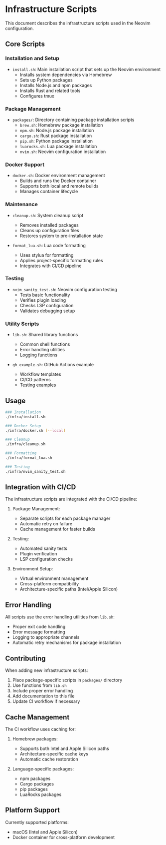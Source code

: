 # Infrastructure Scripts

This document describes the infrastructure scripts used in the Neovim configuration.

## Core Scripts

### Installation and Setup

- `install.sh`: Main installation script that sets up the Neovim environment
  - Installs system dependencies via Homebrew
  - Sets up Python packages
  - Installs Node.js and npm packages
  - Installs Rust and related tools
  - Configures tmux

### Package Management

- `packages/`: Directory containing package installation scripts
  - `brew.sh`: Homebrew package installation
  - `npm.sh`: Node.js package installation
  - `cargo.sh`: Rust package installation
  - `pip.sh`: Python package installation
  - `luarocks.sh`: Lua package installation
  - `nvim.sh`: Neovim configuration installation

### Docker Support

- `docker.sh`: Docker environment management
  - Builds and runs the Docker container
  - Supports both local and remote builds
  - Manages container lifecycle

### Maintenance

- `cleanup.sh`: System cleanup script
  - Removes installed packages
  - Cleans up configuration files
  - Restores system to pre-installation state

- `format_lua.sh`: Lua code formatting
  - Uses stylua for formatting
  - Applies project-specific formatting rules
  - Integrates with CI/CD pipeline

### Testing

- `nvim_sanity_test.sh`: Neovim configuration testing
  - Tests basic functionality
  - Verifies plugin loading
  - Checks LSP configuration
  - Validates debugging setup

### Utility Scripts

- `lib.sh`: Shared library functions
  - Common shell functions
  - Error handling utilities
  - Logging functions

- `gh_example.sh`: GitHub Actions example
  - Workflow templates
  - CI/CD patterns
  - Testing examples

## Usage

```bash
### Installation
./infra/install.sh
```

```bash
### Docker Setup
./infra/docker.sh [--local]
```

```bash
### Cleanup
./infra/cleanup.sh
```

```bash
### Formatting
./infra/format_lua.sh
```

```bash
### Testing
./infra/nvim_sanity_test.sh
```

## Integration with CI/CD

The infrastructure scripts are integrated with the CI/CD pipeline:

1. Package Management:
   - Separate scripts for each package manager
   - Automatic retry on failure
   - Cache management for faster builds

2. Testing:
   - Automated sanity tests
   - Plugin verification
   - LSP configuration checks

3. Environment Setup:
   - Virtual environment management
   - Cross-platform compatibility
   - Architecture-specific paths (Intel/Apple Silicon)

## Error Handling

All scripts use the error handling utilities from `lib.sh`:

- Proper exit code handling
- Error message formatting
- Logging to appropriate channels
- Automatic retry mechanisms for package installation

## Contributing

When adding new infrastructure scripts:

1. Place package-specific scripts in `packages/` directory
2. Use functions from `lib.sh`
3. Include proper error handling
4. Add documentation to this file
5. Update CI workflow if necessary

## Cache Management

The CI workflow uses caching for:

1. Homebrew packages:
   - Supports both Intel and Apple Silicon paths
   - Architecture-specific cache keys
   - Automatic cache restoration

2. Language-specific packages:
   - npm packages
   - Cargo packages
   - pip packages
   - LuaRocks packages

## Platform Support

Currently supported platforms:

- macOS (Intel and Apple Silicon)
- Docker container for cross-platform development
